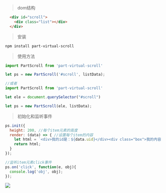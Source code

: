 >dom结构

```html
  <div id="scroll">
    <div class="list"></div>
  </div>
```

>安装

```bash
npm install part-virtual-scroll
```

>使用方法

```js
import PartScroll from 'part-virtual-scroll'

let ps = new PartScroll('#scroll', listData);

//或者
import PartScroll from 'part-virtual-scroll'

let ele = document.querySelector("#scroll")

let ps = new PartScroll(ele, listData);

```

>初始化和监听事件

```js
ps.init({
  height: 200, //每个item元素的高度
  render: (data) => { //设置每个item的内容
    let html = `<div>我的id是：${data.uid}</div><div class="box">我的内容是是：${data.value}<span>测试文字<span></div>`;
    return html;
  }
});

//监听item元素click事件
ps.on('click', function(e, obj){
  console.log('obj', obj);
});
```

![](https://img.shields.io/badge/license-MIT-green)